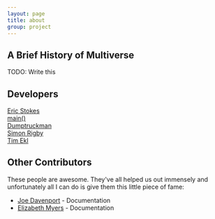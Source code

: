 ```yaml
---
layout: page
title: about
group: project
---
```


## A Brief History of Multiverse

TODO: Write this

## Developers

[Eric Stokes](http://www.github.com/fernferret)  
[main()](http://www.github.com/main--)  
[Dumptruckman](http://www.github.com/dumptruckman)  
[Simon Rigby](http://www.github.com/rigby90)  
[Tim Ekl](http://www.github.com/lithium3141)

## Other Contributors

These people are awesome. They've all helped us out immensely and unfortunately all I can do is give them this little piece of fame:

 - [Joe Davenport](http://www.github.com/acyrid) - Documentation
 - [Elizabeth Myers](http://www.github.com/elizacat) - Documentation

